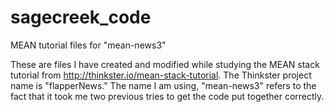 # sagecreek_code
MEAN tutorial files for "mean-news3"

These are files I have created and modified while studying the MEAN stack tutorial from http://thinkster.io/mean-stack-tutorial.
The Thinkster project name is "flapperNews." The name I am using, "mean-news3" refers to the fact that it took me two previous tries to get the code put together correctly.
